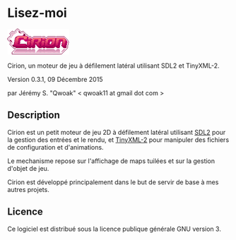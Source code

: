 # Lisez-moi

![Cirion](https://github.com/qwoak/cirion/blob/master/logo.png)

Cirion, un moteur de jeu à défilement latéral utilisant SDL2 et TinyXML-2.

Version 0.3.1, 09 Décembre 2015

par Jérémy S. "Qwoak" < qwoak11 at gmail dot com >

## Description
Cirion est un petit moteur de jeu 2D à défilement latéral utilisant [SDL2](http://libsdl.org/) pour la gestion des entrées et le rendu, et [TinyXML-2](http://www.grinninglizard.com/tinyxml2/) pour manipuler des fichiers de configuration et d'animations. 

Le mechanisme repose sur l'affichage de maps tuilées et sur la gestion d'objet de jeu.

Cirion est développé principalement dans le but de servir de base à mes autres projets.

## Licence
Ce logiciel est distribué sous la licence publique générale GNU version 3.
